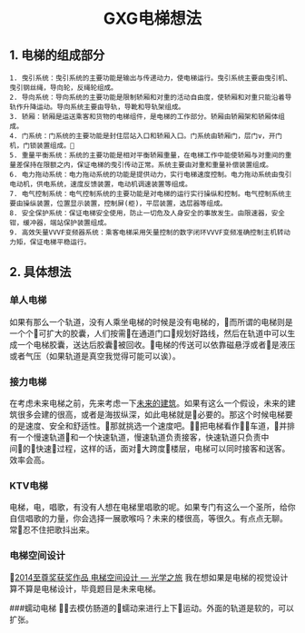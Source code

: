 <h1 align="center">GXG电梯想法</h1>

## 1. 电梯的组成部分
    1. 曳引系统：曳引系统的主要功能是输出与传递动力，使电梯运行。曳引系统主要由曳引机、曳引钢丝绳，导向轮，反绳轮组成。
    2. 导向系统：导向系统的主要功能是限制轿厢和对重的活动自由度，使轿厢和对重只能沿着导轨作升降运动。导向系统主要由导轨，导靴和导轨架组成。
    3. 轿厢：轿厢是运送乘客和货物的电梯组件，是电梯的工作部分。轿厢由轿厢架和轿厢体组成。
    4. 门系统：门系统的主要功能是封住层站入口和轿厢入口。门系统由轿厢门，层门v，开门机，门锁装置组成。
    5. 重量平衡系统：系统的主要功能是相对平衡轿厢重量，在电梯工作中能使轿厢与对重间的重量差保持在限额之内，保证电梯的曳引传动正常。系统主要由对重和重量补偿装置组成。
    6. 电力拖动系统：电力拖动系统的功能是提供动力，实行电梯速度控制。电力拖动系统由曳引电动机，供电系统，速度反馈装置，电动机调速装置等组成。
    7. 电气控制系统：电气控制系统的主要功能是对电梯的运行实行操纵和控制。电气控制系统主要由操纵装置，位置显示装置，控制屏(柜)，平层装置，选层器等组成。
    8. 安全保护系统：保证电梯安全使用，防止一切危及人身安全的事故发生。由限速器，安全钳，缓冲器，端站保护装置组成。
    9. 高效矢量VVVF变频器系统：乘客电梯采用矢量控制的数字闭环VVVF变频准确控制主机转动力矩，保证电梯平稳运行。

## 2. 具体想法
### 单人电梯
如果有那么一个轨道，没有人乘坐电梯的时候是没有电梯的，而所谓的电梯则是一个个可扩大的胶囊，人们按需在通道门口规划好路线，然后在轨道中可以生成一个电梯胶囊，送达后胶囊被回收。电梯的传送可以依靠磁悬浮或者是液压或者气压（如果轨道是真空我觉得可能可以诶）。

### 接力电梯
在考虑未来电梯之前，先来考虑一下[未来的建筑](https://cn.weforum.org/agenda/2018/01/19a1ad2a-f2a4-4b5d-880c-7784cf9e4cad/)。如果有这么一个假设，未来的建筑很多会建的很高，或者是海拔纵深，如此电梯就是必要的。那这个时候电梯要的是速度、安全和舒适性。那就挑选一个速度吧。把电梯看作车道，并排有一个慢速轨道和一个快速轨道，慢速轨道负责接客，快速轨道只负责中间的快速过程，这样的话，面对大跨度楼层，电梯可以同时接客和送客。效率会高。

### KTV电梯
电梯，电，唱歌，有没有人想在电梯里唱歌的呢。如果专门有这么一个圣所，给你自信唱歌的力量，你会选择一展歌喉吗？未来的楼很高，等很久。有点点无聊。常忍不住把歌抖出来。

### 电梯空间设计
[2014至尊奖获奖作品 电梯空间设计 — 光学之旅](http://home.ifeng.com/special/2014gzsjz/detail_2014_12/08/3260529_0.shtml "视觉设计")
我在想如果是电梯的视觉设计算不算是电梯设计，毕竟题目是未来电梯。

###蠕动电梯
去模仿肠道的蠕动来进行上下运动。外面的轨道是软的，可以扩张。